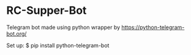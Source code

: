 # RC-Supper-Bot

Telegram bot made using python wrapper by https://python-telegram-bot.org/

Set up:
$ pip install python-telegram-bot
